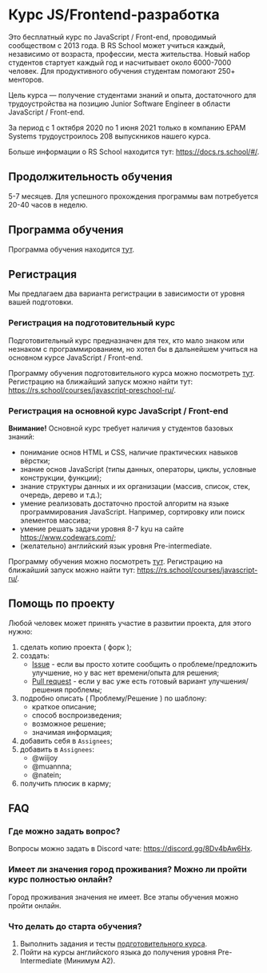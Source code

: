# Курс JS/Frontend-разработка

Это бесплатный курс по JavaScript / Front-end, проводимый сообществом с 2013 года. В RS School может учиться каждый, независимо от возраста, профессии, места жительства. Новый набор студентов стартует каждый год и насчитывает около 6000-7000 человек. Для продуктивного обучения студентам помогают 250+ менторов.

Цель курса — получение студентами знаний и опыта, достаточного для трудоустройства на позицию Junior Software Engineer в области JavaScript / Front-end.

За период с 1 октября 2020 по 1 июня 2021 только в компанию EPAM Systems трудоустроилось 208 выпускников нашего курса.

Больше информации о RS School находится тут: <https://docs.rs.school/#/>.

## Продолжительность обучения

5-7 месяцев. Для успешного прохождения программы вам потребуется 20-40 часов в неделю.

## Программа обучения

Программа обучения находится [тут](roadmap.md).

## Регистрация

Мы предлагаем два варианта регистрации в зависимости от уровня вашей подготовки.

### Регистрация на подготовительный курс

Подготовительный курс предназначен для тех, кто мало знаком или незнаком с программированием, но хотел бы в дальнейшем учиться на основном курсе JavaScript / Front-end.

Программу обучения подготовительного курса можно посмотреть [тут](stage0/).
Регистрацию на ближайший запуск можно найти тут: <https://rs.school/courses/javascript-preschool-ru/>.

### Регистрация на основной курс JavaScript / Front-end

**Внимание!** Основной курс требует наличия у студентов базовых знаний:

- понимание основ HTML и CSS, наличие практических навыков вёрстки;
- знание основ JavaScript (типы данных, операторы, циклы, условные конструкции, функции);
- знание структуры данных и их организации (массив, список, стек, очередь, дерево и т.д.);
- умение реализовать достаточно простой алгоритм на языке программирования JavaScript. Например, сортировку или поиск элементов массива;
- умение решать задачи уровня 8-7 kyu на сайте <https://www.codewars.com/>;
- (желательно) английский язык уровня Pre-intermediate.

Программу обучения можно посмотреть [тут](roadmap.md).
Регистрацию на ближайший запуск можно найти тут: <https://rs.school/courses/javascript-ru/>.

## Помощь по проекту

Любой человек может принять участие в развитии проекта, для этого нужно:

1. сделать копию проекта ( форк );
2. создать:
   - [Issue](https://github.com/rolling-scopes-school/tasks/issues) - если вы просто хотите сообщить о проблеме/предложить улучшение, но у вас нет времени/опыта для решения;
   - [Pull request](https://github.com/rolling-scopes-school/tasks/pulls) - если у вас уже есть готовый вариант улучшения/решения проблемы;
3. подробно описать ( Проблему/Решение ) по шаблону:
   - краткое описание;
   - способ воспроизведения;
   - возможное решение;
   - значимая информация;
4. добавить себя в `Assignees`;
5. добавить в `Assignees`:
   - @wiijoy
   - @muannna;
   - @natein;
6. получить плюсик в карму;

## FAQ

### Где можно задать вопрос?

Вопросы можно задать в Discord чате: <https://discord.gg/8Dv4bAw6Hx>.

### Имеет ли значения город проживания? Можно ли пройти курс полностью онлайн?

Город проживания значения не имеет. Все этапы обучения можно пройти онлайн.

### Что делать до старта обучения?

1. Выполнить задания и тесты [подготовительного курса](stage0/).
2. Пойти на курсы английского языка до получения уровня Pre-Intermediate (Минимум A2).
